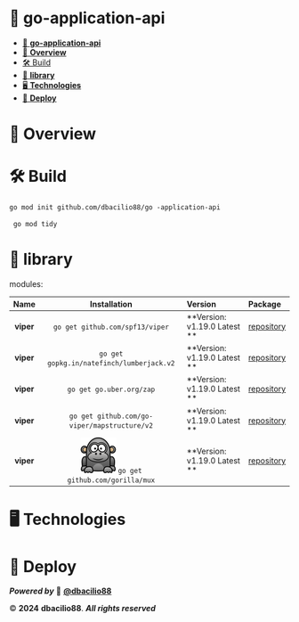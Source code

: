 # 🤖 **go-application-api**

<!-- TOC -->

* [🤖 **go-application-api**](#-go-application-api)
* [📖 **Overview**](#-overview)
* [🛠️ Build](#-build)
* [🧪 **library**](#-library)
* [🖥️ **Technologies**](#-technologies)
* [🚀 **Deploy**](#-deploy)

<!-- TOC -->

# 📖 **Overview**

# 🛠️ Build

```shell
go mod init github.com/dbacilio88/go -application-api
```

```shell
 go mod tidy
```

# 🧪 **library**

modules:

|   Name    |                           Installation                           | Version                       | Package                                                 |
|:---------:|:----------------------------------------------------------------:|:------------------------------|:--------------------------------------------------------|
| **viper** |                 `go get github.com/spf13/viper`                  | **Version: v1.19.0 Latest  ** | [repository](https://pkg.go.dev/github.com/spf13/viper) |
| **viper** |            `go get gopkg.in/natefinch/lumberjack.v2`             | **Version: v1.19.0 Latest  ** | [repository](https://pkg.go.dev/github.com/spf13/viper) |
| **viper** |                     `go get go.uber.org/zap`                     | **Version: v1.19.0 Latest  ** | [repository](https://pkg.go.dev/github.com/spf13/viper) |
| **viper** |           `go get github.com/go-viper/mapstructure/v2`           | **Version: v1.19.0 Latest  ** | [repository](https://pkg.go.dev/github.com/spf13/viper) |
| **viper** | ![img.png](docs/images/img.png) `go get  github.com/gorilla/mux` | **Version: v1.19.0 Latest  ** | [repository](https://pkg.go.dev/github.com/spf13/viper) |

# 🖥️ **Technologies**

# 🚀 **Deploy**

**_Powered by_** 👻 [**@dbacilio88**](https://github.com/dbacilio88)

©️ **2024** **dbacilio88**. **_All rights reserved_** 